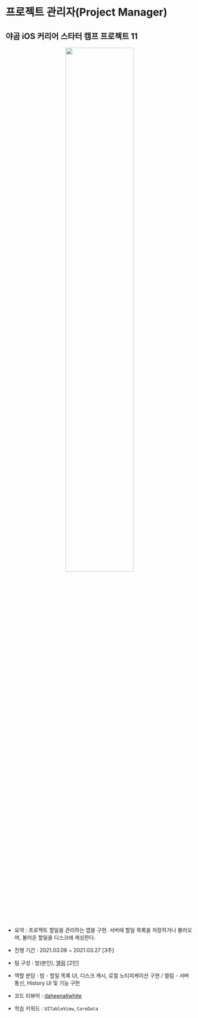 # 프로젝트 관리자(Project Manager)
## 야곰 iOS 커리어 스타터 캠프 프로젝트 11

<p align="center">
<img src="https://user-images.githubusercontent.com/28377820/121497686-aa4a0100-ca16-11eb-881a-77a0195404d9.gif" width="60%"/>
</p>

- 요약 : 프로젝트 할일을 관리하는 앱을 구현. 서버에 할일 목록을 저장하거나 불러오며, 불러온 할일을 디스크에 캐싱한다.
  
- 진행 기간 : 2021.03.08 ~ 2021.03.27 [3주]

- 팀 구성 : 밤(본인), [엘림](https://github.com/lina0322) [2인]

- 역할 분담 : 밤 - 할일 목록 UI, 디스크 캐시, 로컬 노티피케이션 구현 / 엘림 - 서버 통신, History UI 및 기능 구현

- 코드 리뷰어 : [daheenallwhite](https://github.com/daheenallwhite)

- 학습 키워드 : `UITableView`, `CoreData`
